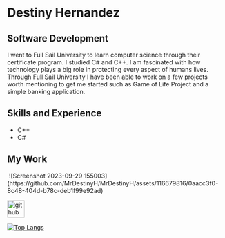 # Destiny Hernandez
## Software Development
I went to Full Sail University to learn computer science through their certificate program. I studied C# and C++. I am fascinated with how technology plays a big role in protecting every aspect of humans lives.  Through Full Sail University I have been able to work on a few projects worth mentioning to get me started such as Game of Life Project and a simple banking application. 

## Skills and Experience
* C++
* C#

## My Work
<img src="">
![Screenshot 2023-09-29 155003](https://github.com/MrDestinyH/MrDestinyH/assets/116679816/0aacc3f0-8c48-404d-b78c-deb1f99e92ad)


[<img src='https://cdn.jsdelivr.net/npm/simple-icons@3.0.1/icons/github.svg' alt='github' height='40'>](https://github.com/MrDestinyH)  

[![Top Langs](https://github-readme-stats.vercel.app/api/top-langs/?username=MrDestinyH)](https://github.com/anuraghazra/github-readme-stats)



<!--
**MrDestinyH/MrDestinyH** is a ✨ _special_ ✨ repository because its `README.md` (this file) appears on your GitHub profile.

Here are some ideas to get you started:

- 🔭 I’m currently working on ...
- 🌱 I’m currently learning ...
- 👯 I’m looking to collaborate on ...
- 🤔 I’m looking for help with ...
- 💬 Ask me about ...
- 📫 How to reach me: ...
- 😄 Pronouns: ...
- ⚡ Fun fact: ...
-->

